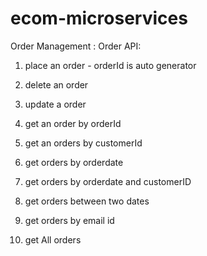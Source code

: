# ecom-microservices

Order Management :
Order API:


1. place an order - orderId is auto generator

2. delete an order

3. update a order

4. get an order by orderId

5. get an orders by customerId

6. get orders by orderdate

7. get orders by orderdate and customerID

8.  get orders between two dates

9.  get orders by email id

10. get All orders


